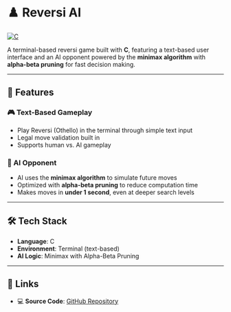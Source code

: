 # ♟️ Reversi AI

[![C](https://img.shields.io/badge/Language-C-00599C?style=for-the-badge&logo=c&logoColor=white)](https://en.wikipedia.org/wiki/C_(programming_language))

A terminal-based reversi game built with **C**, featuring a text-based user interface and an AI opponent powered by the **minimax algorithm** with **alpha-beta pruning** for fast decision making.

---

## 🚀 Features

### 🎮 Text-Based Gameplay
- Play Reversi (Othello) in the terminal through simple text input
- Legal move validation built in
- Supports human vs. AI gameplay

### 🧠 AI Opponent
- AI uses the **minimax algorithm** to simulate future moves
- Optimized with **alpha-beta pruning** to reduce computation time
- Makes moves in **under 1 second**, even at deeper search levels

---

## 🛠 Tech Stack

- **Language**: C  
- **Environment**: Terminal (text-based)  
- **AI Logic**: Minimax with Alpha-Beta Pruning

---

## 🔗 Links
 
- 💻 **Source Code**: [GitHub Repository](https://github.com/nathwung/reversi-ai)
